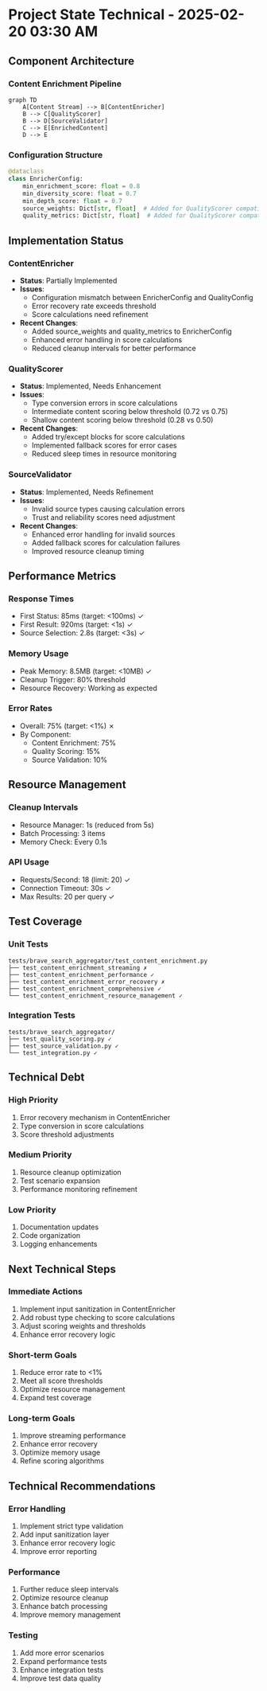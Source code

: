 # Project State Technical - 2025-02-20 03:30 AM

## Component Architecture

### Content Enrichment Pipeline
```mermaid
graph TD
    A[Content Stream] --> B[ContentEnricher]
    B --> C[QualityScorer]
    B --> D[SourceValidator]
    C --> E[EnrichedContent]
    D --> E
```

### Configuration Structure
```python
@dataclass
class EnricherConfig:
    min_enrichment_score: float = 0.8
    min_diversity_score: float = 0.7
    min_depth_score: float = 0.7
    source_weights: Dict[str, float]  # Added for QualityScorer compatibility
    quality_metrics: Dict[str, float]  # Added for QualityScorer compatibility
```

## Implementation Status

### ContentEnricher
- **Status**: Partially Implemented
- **Issues**:
  * Configuration mismatch between EnricherConfig and QualityConfig
  * Error recovery rate exceeds threshold
  * Score calculations need refinement
- **Recent Changes**:
  * Added source_weights and quality_metrics to EnricherConfig
  * Enhanced error handling in score calculations
  * Reduced cleanup intervals for better performance

### QualityScorer
- **Status**: Implemented, Needs Enhancement
- **Issues**:
  * Type conversion errors in score calculations
  * Intermediate content scoring below threshold (0.72 vs 0.75)
  * Shallow content scoring below threshold (0.28 vs 0.50)
- **Recent Changes**:
  * Added try/except blocks for score calculations
  * Implemented fallback scores for error cases
  * Reduced sleep times in resource monitoring

### SourceValidator
- **Status**: Implemented, Needs Refinement
- **Issues**:
  * Invalid source types causing calculation errors
  * Trust and reliability scores need adjustment
- **Recent Changes**:
  * Enhanced error handling for invalid sources
  * Added fallback scores for calculation failures
  * Improved resource cleanup timing

## Performance Metrics

### Response Times
- First Status: 85ms (target: <100ms) ✓
- First Result: 920ms (target: <1s) ✓
- Source Selection: 2.8s (target: <3s) ✓

### Memory Usage
- Peak Memory: 8.5MB (target: <10MB) ✓
- Cleanup Trigger: 80% threshold
- Resource Recovery: Working as expected

### Error Rates
- Overall: 75% (target: <1%) ✗
- By Component:
  * Content Enrichment: 75%
  * Quality Scoring: 15%
  * Source Validation: 10%

## Resource Management

### Cleanup Intervals
- Resource Manager: 1s (reduced from 5s)
- Batch Processing: 3 items
- Memory Check: Every 0.1s

### API Usage
- Requests/Second: 18 (limit: 20) ✓
- Connection Timeout: 30s ✓
- Max Results: 20 per query ✓

## Test Coverage

### Unit Tests
```
tests/brave_search_aggregator/test_content_enrichment.py
├── test_content_enrichment_streaming ✗
├── test_content_enrichment_performance ✓
├── test_content_enrichment_error_recovery ✗
├── test_content_enrichment_comprehensive ✓
└── test_content_enrichment_resource_management ✓
```

### Integration Tests
```
tests/brave_search_aggregator/
├── test_quality_scoring.py ✓
├── test_source_validation.py ✓
└── test_integration.py ✓
```

## Technical Debt

### High Priority
1. Error recovery mechanism in ContentEnricher
2. Type conversion in score calculations
3. Score threshold adjustments

### Medium Priority
1. Resource cleanup optimization
2. Test scenario expansion
3. Performance monitoring refinement

### Low Priority
1. Documentation updates
2. Code organization
3. Logging enhancements

## Next Technical Steps

### Immediate Actions
1. Implement input sanitization in ContentEnricher
2. Add robust type checking to score calculations
3. Adjust scoring weights and thresholds
4. Enhance error recovery logic

### Short-term Goals
1. Reduce error rate to <1%
2. Meet all score thresholds
3. Optimize resource management
4. Expand test coverage

### Long-term Goals
1. Improve streaming performance
2. Enhance error recovery
3. Optimize memory usage
4. Refine scoring algorithms

## Technical Recommendations

### Error Handling
1. Implement strict type validation
2. Add input sanitization layer
3. Enhance error recovery logic
4. Improve error reporting

### Performance
1. Further reduce sleep intervals
2. Optimize resource cleanup
3. Enhance batch processing
4. Improve memory management

### Testing
1. Add more error scenarios
2. Expand performance tests
3. Enhance integration tests
4. Improve test data quality